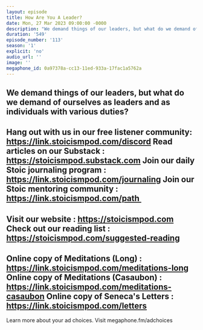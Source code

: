 ```yaml
---
layout: episode
title: How Are You A Leader?
date: Mon, 27 Mar 2023 09:00:00 -0000
description: "We demand things of our leaders, but what do we demand of ourselves as leaders and as individuals with various duties?\n--\nHang out with us in our free listener community: https://link.stoicismpod.com/discord\nRead articles on our Substack : https://stoicismpod.substack.com\nJoin our daily Stoic journaling program : https://link.stoicismpod.com/journaling\nJoin our Stoic mentoring community : https://link.stoicismpod.com/path\_\n--\nVisit our website : https://stoicismpod.com\nCheck out our reading list : https://stoicismpod.com/suggested-reading\n--\nOnline copy of Meditations (Long) : https://link.stoicismpod.com/meditations-long\nOnline copy of Meditations (Casaubon) : https://link.stoicismpod.com/meditations-casaubon\nOnline copy of Seneca's Letters : https://link.stoicismpod.com/letters\n--\nLearn more about your ad choices. Visit megaphone.fm/adchoices"
duration: '549'
episode_number: '113'
season: '1'
explicit: 'no'
audio_url: ''
image: ''
megaphone_id: 0a97378a-cc13-11ed-933a-17fac1a5762a
---
```


We demand things of our leaders, but what do we demand of ourselves as leaders and as individuals with various duties?
--
Hang out with us in our free listener community: https://link.stoicismpod.com/discord
Read articles on our Substack : https://stoicismpod.substack.com
Join our daily Stoic journaling program : https://link.stoicismpod.com/journaling
Join our Stoic mentoring community : https://link.stoicismpod.com/path 
--
Visit our website : https://stoicismpod.com
Check out our reading list : https://stoicismpod.com/suggested-reading
--
Online copy of Meditations (Long) : https://link.stoicismpod.com/meditations-long
Online copy of Meditations (Casaubon) : https://link.stoicismpod.com/meditations-casaubon
Online copy of Seneca's Letters : https://link.stoicismpod.com/letters
--
Learn more about your ad choices. Visit megaphone.fm/adchoices